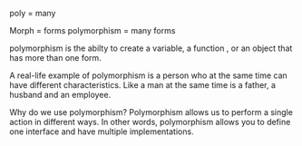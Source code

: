 

poly = many

Morph = forms
polymorphism = many forms

polymorphism is the abilty to create a variable, a function , or an object that has more than one form.


A real-life example of polymorphism is a person who at the same time can have different characteristics. 
Like a man at the same time is a father, a husband and an employee.

Why do we use polymorphism?
Polymorphism allows us to perform a single action in different ways. 
In other words, polymorphism allows you to define one interface and have multiple implementations.